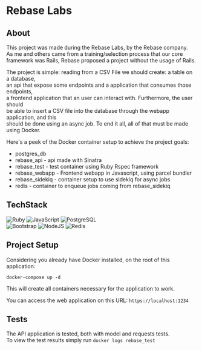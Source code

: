 # Rebase Labs

## About
This project was made during the Rebase Labs, by the Rebase company. <br>
As me and others came from a training/selection process that our core <br>
framework was Rails, Rebase proposed a project without the usage of Rails. <br>

The project is simple:  reading from a CSV File we should create: a table on a database,<br>
an api that expose some endpoints and a application that consumes those endpoints, <br>
a frontend application that an user can interact with. Furthermore, the user should <br>
be able to insert a CSV file into the database through the webapp application, and this <br>
should be done using an async job. To end it all, all of that must be made using Docker.

Here's a peek of the Docker container setup to achieve the project goals: <br>

- postgres_db
- rebase_api - api made with Sinatra
- rebase_test - test container using Ruby Rspec framework
- rebase_webapp - Frontend webapp in Javascript, using parcel bundler
- rebase_sidekiq - container setup to use sidekiq for async jobs
- redis - container to enqueue jobs coming from rebase_sidekiq


## TechStack
![Ruby](https://img.shields.io/badge/Ruby-CC342D?style=for-the-badge&logo=ruby&logoColor=white)
![JavaScript](https://img.shields.io/badge/JavaScript-F7DF1E?style=for-the-badge&logo=javascript&logoColor=black)
![PostgreSQL](https://img.shields.io/badge/PostgreSQL-000?style=for-the-badge&logo=postgresql) <br>
![Bootstrap](https://img.shields.io/badge/-boostrap-0D1117?style=for-the-badge&logo=bootstrap&labelColor=0D1117)
![NodeJS](https://img.shields.io/badge/node.js-6DA55F?style=for-the-badge&logo=node.js&logoColor=white)
![Redis](https://img.shields.io/badge/redis-%23DD0031.svg?style=for-the-badge&logo=redis&logoColor=white)

## Project Setup
Considering you already have Docker installed, on the root of this application: <br>

```docker-compose up -d```

This will create all containers necessary for the application to work. <br>

You can access the web application on this URL: ```https://localhost:1234```

## Tests
The API application is tested, both with model and requests tests. <br>
To view the test results simply run ```docker logs rebase_test```
